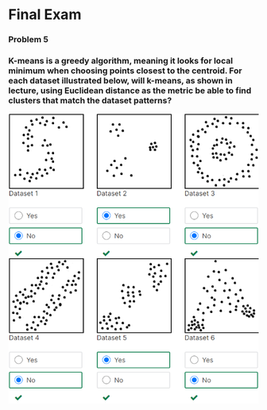 # Final Exam
### Problem 5

### K-means is a greedy algorithm, meaning it looks for local minimum when choosing points closest to the centroid. For each dataset illustrated below, will k-means, as shown in lecture, using Euclidean distance as the metric be able to find clusters that match the dataset patterns?

<img src='img3.png'>